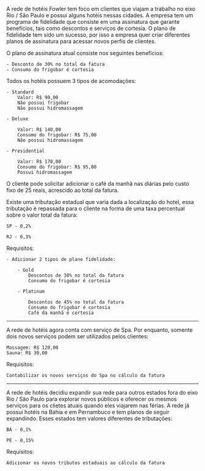 A rede de hotéis Fowler tem foco em clientes que viajam a trabalho no eixo Rio / São Paulo e possui alguns hotéis nessas cidades. A empresa tem um programa de fidelidade que consiste em uma assinatura que garante benefícios, tais como descontos e serviços de cortesia. O plano de fidelidade tem sido um sucesso, por isso a empresa quer criar diferentes planos de assinatura para acessar novos perfis de clientes.

O plano de assinatura atual consiste nos seguintes benefícios:

	- Desconto de 30% no total da fatura
	- Consumo do frigobar é cortesia

Todos os hotéis possuem 3 tipos de acomodações:

	- Standard
		Valor: R$ 90,00
		Não possui frigobar
		Não possui hidromassagem

	- Deluxe

		Valor: R$ 140,00
		Consumo do frigobar: R$ 75,00
		Não possui hidromassagem

	- Presidential

		Valor: R$ 170,00
		Consumo do frigobar: R$ 95,00
		Possui hidromassagem

O cliente pode solicitar adicionar o café da manhã nas diárias pelo custo fixo de 25 reais, acrescido ao total da fatura.

Existe uma tributação estadual que varia dada a localização do hotel, essa tributação é repassada para o cliente na forma de uma taxa percentual sobre o valor total da fatura:

	SP - 0,2%

	RJ - 0,3%


Requisitos:

	- Adicionar 2 tipos de plano fidelidade:

		- Gold
			Descontos de 30% no total da fatura
			Consumo do frigobar é cortesia

		- Platinum

			Descontos de 45% no total da fatura
			Consumo do frigobar é cortesia
			Café da manhã é cortesia


-------------------------------------------------------------------------------

A rede de hotéis agora conta com serviço de Spa. Por enquanto, somente dois novos serviços podem ser utilizados pelos clientes:

	Massagem: R$ 120,00
	Sauna: R$ 30,00

Requisitos:

	Contabilizar os novos serviços do Spa no cálculo da fatura

-------------------------------------------------------------------------------

A rede de hotéis decidiu expandir sua rede para outros estados fora do eixo Rio / São Paulo para explorar novos públicos e oferecer os mesmos serviços para os clietes atuais quando eles viajarem nas férias. A rede já possui hotéis na Bahia e em Pernambuco e tem planos de seguir expandindo. Esses estados tem valores diferentes de tributações:

	BA - 0,1%

	PE - 0,15%

Requisitos:

	Adicionar os novos tributos estaduais ao cálculo da fatura
